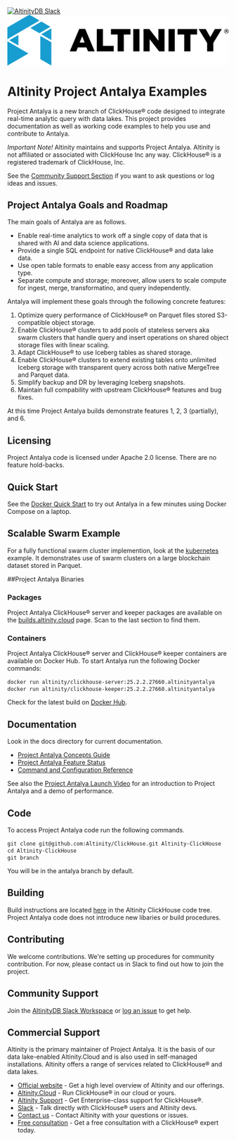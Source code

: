 <a href="https://altinity.com/slack">
  <img src="https://img.shields.io/static/v1?logo=slack&logoColor=959DA5&label=Slack&labelColor=333a41&message=join%20conversation&color=3AC358" alt="AltinityDB Slack" />
</a>

<picture align=center>
    <source media="(prefers-color-scheme: dark)" srcset="/docs/images/logo_horizontal_blue_white.png">
    <source media="(prefers-color-scheme: light)" srcset="/docs/images/logo_horizontal_blue_black.png">
    <img alt="Altinity company logo" src="/docs/images/logo_horizontal_blue_black.png">
</picture>

# Altinity Project Antalya Examples

Project Antalya is a new branch of ClickHouse® code designed to
integrate real-time analytic query with data lakes.  This project
provides documentation as well as working code examples to help you use
and contribute to Antalya.

*Important Note!* Altinity maintains and supports Project Antalya. Altinity 
is not affiliated or associated with ClickHouse Inc any way. ClickHouse® is 
a registered trademark of ClickHouse, Inc. 

See the 
[Community Support Section](#community-support) if you want to ask 
questions or log ideas and issues.

## Project Antalya Goals and Roadmap

The main goals of Antalya are as follows. 

* Enable real-time analytics to work off a single copy of
  data that is shared with AI and data science applications.
* Provide a single SQL endpoint for native ClickHouse® and data lake data.
* Use open table formats to enable easy access from any application type.
* Separate compute and storage; moreover, allow users to scale compute 
  for ingest, merge, transformatino, and query independently. 

Antalya will implement these goals through the following concrete features:

1. Optimize query performance of ClickHouse® on Parquet files stored 
   S3-compatible object storage. 
2. Enable ClickHouse® clusters to add pools of stateless servers aka swarm
   clusters that handle query and insert operations on shared object storage 
   files with linear scaling.
3. Adapt ClickHouse® to use Iceberg tables as shared storage.
4. Enable ClickHouse® clusters to extend existing tables onto unlimited
   Iceberg storage with transparent query across both native MergeTree and
   Parquet data. 
5. Simplify backup and DR by leveraging Iceberg snapshots.
6. Maintain full compability with upstream ClickHouse® features and
   bug fixes.

At this time Project Antalya builds demonstrate features 1, 2, 3 (partially), and 6. 

## Licensing

Project Antalya code is licensed under Apache 2.0 license. There are no feature
hold-backs.

## Quick Start

See the [Docker Quick Start](./docker/README.md) to try out Antalya in
a few minutes using Docker Compose on a laptop.

## Scalable Swarm Example

For a fully functional swarm cluster implemention, look at the
[kubernetes](kubernetes/README.md) example. It demonstrates use of swarm
clusters on a large blockchain dataset stored in Parquet.

##Project Antalya Binaries

### Packages

Project Antalya ClickHouse® server and keeper packages are available on the 
[builds.altinity.cloud](https://builds.altinity.cloud/) page. Scan to the last 
section to find them. 

### Containers

Project Antalya ClickHouse® server and ClickHouse® keeper containers are available
on Docker Hub. To start Antalya run the following Docker commands:

```
docker run altinity/clickhouse-server:25.2.2.27660.altinityantalya
docker run altinity/clickhouse-keeper:25.2.2.27660.altinityantalya
```

Check for the latest build on 
[Docker Hub](https://hub.docker.com/r/altinity/clickhouse-server/tags). 

## Documentation

Look in the docs directory for current documentation. 

* [Project Antalya Concepts Guide](docs/concepts.md) 
* [Project Antalya Feature Status](docs/feature-status.md) 
* [Command and Configuration Reference](docs/reference.md)

See also the [Project Antalya Launch Video](https://altinity.com/events/scale-clickhouse-queries-infinitely-with-10x-cheaper-storage-introducing-project-antalya) 
for an introduction to Project Antalya and a demo of performance.

## Code

To access Project Antalya code run the following commands. 

```
git clone git@github.com:Altinity/ClickHouse.git Altinity-ClickHouse
cd Altinity-ClickHouse
git branch
```

You will be in the antalya branch by default. 

## Building

Build instructions are located [here](https://github.com/Altinity/ClickHouse/blob/antalya/docs/en/development/developer-instruction.md) 
in the Altinity ClickHouse code tree. Project Antalya code does not 
introduce new libaries or build procedures. 

## Contributing

We welcome contributions. We're setting up procedures for community
contribution. For now, please contact us in Slack to find out how to 
join the project.

## Community Support

Join the [AltinityDB Slack Workspace](https://altinity.com/slack) or 
[log an issue](https://github.com/Altinity/antalya-examples/issues) to get help. 

## Commercial Support

Altinity is the primary maintainer of Project Antalya. It is the basis of our data 
lake-enabled Altinity.Cloud and is also used in self-managed installations. 
Altinity offers a range of services related to ClickHouse® and data lakes. 

- [Official website](https://altinity.com/) - Get a high level overview of Altinity and our offerings.
- [Altinity.Cloud](https://altinity.com/cloud-database/) - Run ClickHouse® in our cloud or yours.
- [Altinity Support](https://altinity.com/support/) - Get Enterprise-class support for ClickHouse®.
- [Slack](https://altinity.com/slack) - Talk directly with ClickHouse® users and Altinity devs.
- [Contact us](https://hubs.la/Q020sH3Z0) - Contact Altinity with your questions or issues.
- [Free consultation](https://hubs.la/Q020sHkv0) - Get a free consultation with a ClickHouse® expert today.

